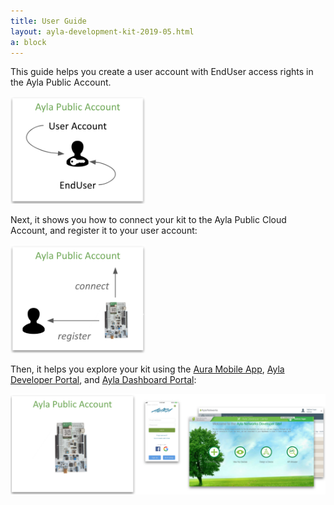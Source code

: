 ```yaml
---
title: User Guide
layout: ayla-development-kit-2019-05.html
a: block
---
```


This guide helps you create a user account with EndUser access rights in the Ayla Public Account. 

<img src="../enduser.png" width="216">

Next, it shows you how to connect your kit to the Ayla Public Cloud Account, and register it to your user account:

<img src="connect-register.png" width="216">

Then, it helps you explore your kit using the [Aura Mobile App](aura-mobile-app), [Ayla Developer Portal](ayla-developer-portal), and [Ayla Dashboard Portal](ayla-dashboard-portal):

<img src="explore.png" width="544">

